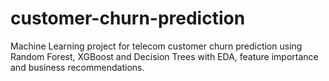# customer-churn-prediction
Machine Learning project for telecom customer churn prediction using Random Forest, XGBoost and Decision Trees with EDA, feature importance and business recommendations.
